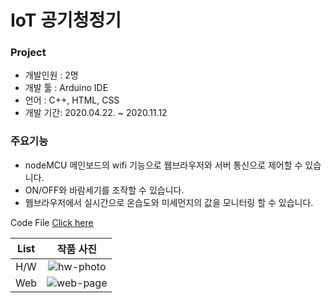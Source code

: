# IoT 공기청정기

### Project

- 개발인원 : 2명
- 개발 툴 : Arduino IDE
- 언어 : C++, HTML, CSS
- 개발 기간: 2020.04.22. ~ 2020.11.12

### 주요기능

- nodeMCU 메인보드의 wifi 기능으로 웹브라우저와 서버 통신으로 제어할 수 있습니다.
- ON/OFF와 바람세기를 조작할 수 있습니다.
- 웹브라우저에서 실시간으로 온습도와 미세먼지의 값을 모니터링 할 수 있습니다.

Code File [Click here](https://github.com/Won49/Arduino-Project/blob/master/project1_1.ino)

| List |                                                     작품 사진                                                      |
| :--: | :----------------------------------------------------------------------------------------------------------------: |
| H/W  | ![hw-photo](https://user-images.githubusercontent.com/46555489/119318089-d85be100-bcb3-11eb-93dd-9354699484fc.PNG) |
| Web  | ![web-page](https://user-images.githubusercontent.com/46555489/119318135-e447a300-bcb3-11eb-9c2f-fe7d4f2001cc.PNG) |
